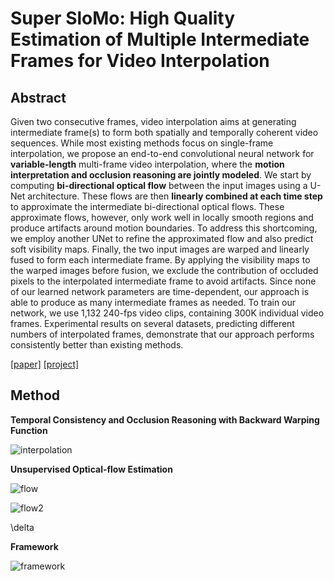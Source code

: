 # Super SloMo: High Quality Estimation of Multiple Intermediate Frames for Video Interpolation



## Abstract

Given two consecutive frames, video interpolation aims at generating intermediate frame(s) to form both spatially and temporally coherent video sequences. While most existing methods focus on single-frame interpolation, we propose an end-to-end convolutional neural network for **variable-length** multi-frame video interpolation, where the **motion interpretation and occlusion reasoning are jointly modeled**. We start by computing **bi-directional optical flow** between the input images using a U-Net architecture. These flows are then **linearly combined at each time step** to approximate the intermediate bi-directional optical flows. These approximate flows, however, only work well in locally smooth regions and produce artifacts around motion boundaries. To address this shortcoming, we employ another UNet to refine the approximated flow and also predict soft visibility maps. Finally, the two input images are warped and linearly fused to form each intermediate frame. By applying the visibility maps to the warped images before fusion, we exclude the contribution of occluded pixels to the interpolated intermediate frame to avoid artifacts. Since none of our learned network parameters are time-dependent, our approach is able to produce as many intermediate frames as needed. To train our network, we use 1,132 240-fps video clips, containing 300K individual video frames. Experimental results on several datasets, predicting different numbers of interpolated frames, demonstrate that our approach performs consistently better than existing methods.

[[paper]](https://arxiv.org/pdf/1712.00080.pdf) [[project]](https://people.cs.umass.edu/~hzjiang/projects/superslomo/)



## Method

**Temporal Consistency and Occlusion Reasoning with Backward Warping Function** 

![interpolation](https://github.com/antony0621/Videos-Publications-Collection/blob/master/pics/SuperSloMo/interpolation.png)

**Unsupervised Optical-flow Estimation**

![flow](https://github.com/antony0621/Videos-Publications-Collection/blob/master/pics/SuperSloMo/flow.png)

![flow2](https://github.com/antony0621/Videos-Publications-Collection/blob/master/pics/SuperSloMo/flow2.png)

\delta

**Framework**

![framework](https://github.com/antony0621/Videos-Publications-Collection/blob/master/pics/SuperSloMo/framework.png)